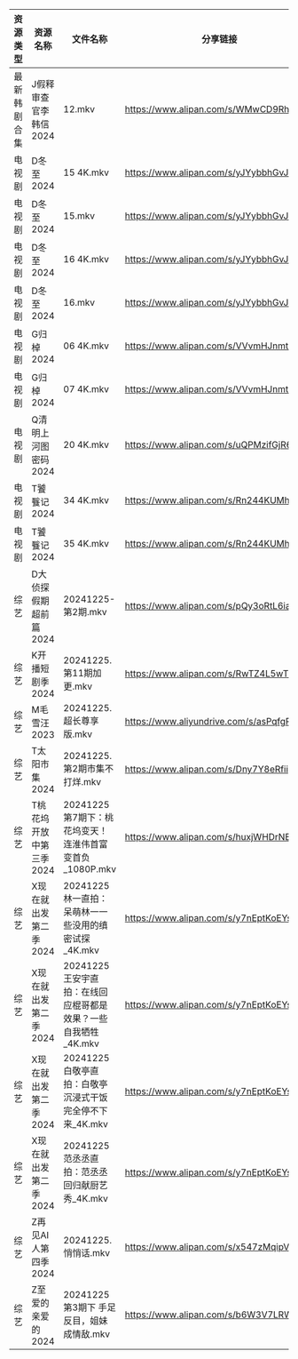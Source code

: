 | 资源类型   | 资源名称           | 文件名称                                    | 分享链接                                      | 更新时间                |
| ------ | -------------- | --------------------------------------- | ----------------------------------------- | ------------------- |
| 最新韩剧合集 | J假释审查官李韩信2024  | 12.mkv                                  | https://www.alipan.com/s/WMwCD9Rh4NK      | 2024-12-25 00:05:31 |
| 电视剧    | D冬至2024        | 15 4K.mkv                               | https://www.alipan.com/s/yJYybbhGvJX      | 2024-12-25 20:05:16 |
| 电视剧    | D冬至2024        | 15.mkv                                  | https://www.alipan.com/s/yJYybbhGvJX      | 2024-12-25 20:05:16 |
| 电视剧    | D冬至2024        | 16 4K.mkv                               | https://www.alipan.com/s/yJYybbhGvJX      | 2024-12-25 20:05:15 |
| 电视剧    | D冬至2024        | 16.mkv                                  | https://www.alipan.com/s/yJYybbhGvJX      | 2024-12-25 20:05:15 |
| 电视剧    | G归棹2024        | 06 4K.mkv                               | https://www.alipan.com/s/VVvmHJnmtxN      | 2024-12-25 16:05:18 |
| 电视剧    | G归棹2024        | 07 4K.mkv                               | https://www.alipan.com/s/VVvmHJnmtxN      | 2024-12-25 16:05:17 |
| 电视剧    | Q清明上河图密码2024   | 20 4K.mkv                               | https://www.alipan.com/s/uQPMzifGjR6      | 2024-12-25 19:05:59 |
| 电视剧    | T饕餮记2024       | 34 4K.mkv                               | https://www.alipan.com/s/Rn244KUMhV7      | 2024-12-25 16:06:20 |
| 电视剧    | T饕餮记2024       | 35 4K.mkv                               | https://www.alipan.com/s/Rn244KUMhV7      | 2024-12-25 16:06:20 |
| 综艺     | D大侦探假期超前篇2024  | 20241225-第2期.mkv                        | https://www.alipan.com/s/pQy3oRtL6ia      | 2024-12-25 13:06:42 |
| 综艺     | K开播短剧季2024     | 20241225.第11期加更.mkv                     | https://www.alipan.com/s/RwTZ4L5wTYU      | 2024-12-25 16:07:00 |
| 综艺     | M毛雪汪2023       | 20241225.超长尊享版.mkv                      | https://www.aliyundrive.com/s/asPqfgPRqAg | 2024-12-25 13:07:06 |
| 综艺     | T太阳市集2024      | 20241225.第2期市集不打烊.mkv                   | https://www.alipan.com/s/Dny7Y8eRfii      | 2024-12-25 13:07:51 |
| 综艺     | T桃花坞开放中第三季2024 | 20241225第7期下：桃花坞变天！连淮伟首富变首负_1080P.mkv   | https://www.alipan.com/s/huxjWHDrNBn      | 2024-12-25 20:07:53 |
| 综艺     | X现在就出发第二季2024  | 20241225 林一直拍：呆萌林一一些没用的缜密试探_4K.mkv      | https://www.alipan.com/s/y7nEptKoEYs      | 2024-12-25 16:08:23 |
| 综艺     | X现在就出发第二季2024  | 20241225 王安宇直拍：在线回应棍哥都是效果？一些自我牺牲_4K.mkv | https://www.alipan.com/s/y7nEptKoEYs      | 2024-12-25 16:08:22 |
| 综艺     | X现在就出发第二季2024  | 20241225 白敬亭直拍：白敬亭沉浸式干饭完全停不下来_4K.mkv    | https://www.alipan.com/s/y7nEptKoEYs      | 2024-12-25 16:08:22 |
| 综艺     | X现在就出发第二季2024  | 20241225 范丞丞直拍：范丞丞回归献厨艺秀_4K.mkv         | https://www.alipan.com/s/y7nEptKoEYs      | 2024-12-25 16:08:22 |
| 综艺     | Z再见AI人第四季2024  | 20241225.悄悄话.mkv                        | https://www.alipan.com/s/x547zMqipVp      | 2024-12-25 13:08:23 |
| 综艺     | Z至爱的亲爱的2024    | 20241225第3期下 手足反目，姐妹成情敌.mkv             | https://www.alipan.com/s/b6W3V7LRWRj      | 2024-12-25 20:08:37 |
